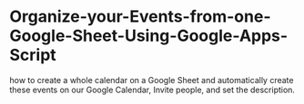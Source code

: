# Organize-your-Events-from-one-Google-Sheet-Using-Google-Apps-Script
how to create a whole calendar on a Google Sheet and automatically create these events on our Google Calendar, Invite people, and set the description.
